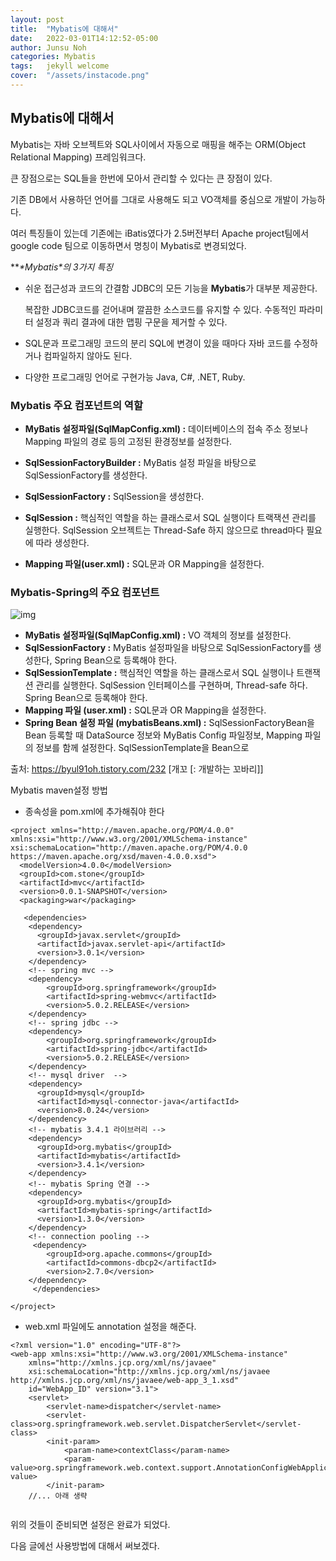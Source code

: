 ```yaml
---
layout: post
title:  "Mybatis에 대해서"
date:   2022-03-01T14:12:52-05:00
author: Junsu Noh
categories: Mybatis
tags:	jekyll welcome
cover:  "/assets/instacode.png" 
---
```


## Mybatis에 대해서



Mybatis는 자바 오브젝트와 SQL사이에서 자동으로 매핑을 해주는 ORM(Object Relational Mapping) 프레임워크다.

큰 장점으로는 SQL들을 한번에 모아서 관리할 수 있다는 큰 장점이 있다.

기존 DB에서 사용하던 언어를 그대로 사용해도 되고 VO객체를 중심으로 개발이 가능하다.

여러 특징들이 있는데 기존에는 iBatis였다가 2.5버전부터 Apache project팀에서 google code 팀으로 이동하면서 명칭이 Mybatis로 변경되었다.



***\*Mybatis\**의 3가지 특징**

- 쉬운 접근성과 코드의 간결함 JDBC의 모든 기능을 **Mybatis**가 대부분 제공한다. 

  복잡한 JDBC코드를 걷어내며 깔끔한 소스코드를 유지할 수 있다.
  수동적인 파라미터 설정과 쿼리 결과에 대한 맵핑 구문을 제거할 수 있다.

- SQL문과 프로그래밍 코드의 분리 SQL에 변경이 있을 때마다 자바 코드를 수정하거나 컴파일하지 않아도 된다.

- 다양한 프로그래밍 언어로 구현가능 Java, C#, .NET, Ruby.

  

### **Mybatis 주요 컴포넌트의 역할**

- **MyBatis 설정파일(SqlMapConfig.xml) :** 데이터베이스의 접속 주소 정보나 Mapping 파일의 경로 등의 고정된 환경정보를 설정한다.

- **SqlSessionFactoryBuilder :** MyBatis 설정 파일을 바탕으로 SqlSessionFactory를 생성한다.

- **SqlSessionFactory :** SqlSession을 생성한다.

- **SqlSession :** 핵심적인 역할을 하는 클래스로서 SQL 실행이다 트랙잭션 관리를 실행한다. SqlSession 오브젝트는 Thread-Safe 하지 않으므로 thread마다 필요에 따라 생성한다.

- **Mapping 파일(user.xml) :** SQL문과 OR Mapping을 설정한다.

  

### **Mybatis-Spring의 주요 컴포넌트**



![img](https://blog.kakaocdn.net/dn/BStQT/btq4DhJLJFp/Sb7XLWzSNXi9f938MtOLF0/img.png)



- **MyBatis 설정파일(SqlMapConfig.xml) :** VO 객체의 정보를 설정한다.
- **SqlSessionFactory :** MyBatis 설정파일을 바탕으로 SqlSessionFactory를 생성한다, Spring Bean으로 등록해야 한다.
- **SqlSessionTemplate :** 핵심적인 역할을 하는 클래스로서 SQL 실행이나 트랜잭션 관리를 실행한다. SqlSession 인터페이스를 구현하며, Thread-safe 하다. Spring Bean으로 등록해야 한다.
- **Mapping 파일 (user.xml) :** SQL문과 OR Mapping을 설정한다.
- **Spring Bean 설정 파일 (mybatisBeans.xml) :** SqlSessionFactoryBean을 Bean 등록할 때 DataSource 정보와 MyBatis Config 파일정보, Mapping 파일의 정보를 함께 설정한다. SqlSessionTemplate을 Bean으로



출처: https://byul91oh.tistory.com/232 [개꼬 [: 개발하는 꼬바리]]







Mybatis maven설정 방법 

- 종속성을 pom.xml에 추가해줘야 한다



```
<project xmlns="http://maven.apache.org/POM/4.0.0" xmlns:xsi="http://www.w3.org/2001/XMLSchema-instance" 
xsi:schemaLocation="http://maven.apache.org/POM/4.0.0 https://maven.apache.org/xsd/maven-4.0.0.xsd">
  <modelVersion>4.0.0</modelVersion>
  <groupId>com.stone</groupId>
  <artifactId>mvc</artifactId>
  <version>0.0.1-SNAPSHOT</version>
  <packaging>war</packaging>
  
   <dependencies>
    <dependency>
      <groupId>javax.servlet</groupId>
      <artifactId>javax.servlet-api</artifactId>      
      <version>3.0.1</version>
    </dependency>
    <!-- spring mvc -->
    <dependency> 
  		<groupId>org.springframework</groupId>
  		<artifactId>spring-webmvc</artifactId>
  		<version>5.0.2.RELEASE</version>  		
  	</dependency>
  	<!-- spring jdbc -->
  	<dependency> 
  		<groupId>org.springframework</groupId>
  		<artifactId>spring-jdbc</artifactId>
  		<version>5.0.2.RELEASE</version>  		
  	</dependency>
    <!-- mysql driver  -->
    <dependency>
      <groupId>mysql</groupId>
      <artifactId>mysql-connector-java</artifactId>
      <version>8.0.24</version>
    </dependency>
    <!-- mybatis 3.4.1 라이브러리 -->
  	<dependency>
      <groupId>org.mybatis</groupId>
      <artifactId>mybatis</artifactId>
      <version>3.4.1</version>
    </dependency>
    <!-- mybatis Spring 연결 -->
  	<dependency>
      <groupId>org.mybatis</groupId>
      <artifactId>mybatis-spring</artifactId>
      <version>1.3.0</version>
    </dependency>
    <!-- connection pooling -->
     <dependency>
	    <groupId>org.apache.commons</groupId>
	    <artifactId>commons-dbcp2</artifactId>
	    <version>2.7.0</version>
	</dependency>
	 </dependencies>
 
</project>
```



- web.xml 파일에도 annotation 설정을 해준다.



```
<?xml version="1.0" encoding="UTF-8"?>
<web-app xmlns:xsi="http://www.w3.org/2001/XMLSchema-instance"
	xmlns="http://xmlns.jcp.org/xml/ns/javaee"
	xsi:schemaLocation="http://xmlns.jcp.org/xml/ns/javaee http://xmlns.jcp.org/xml/ns/javaee/web-app_3_1.xsd"
	id="WebApp_ID" version="3.1">
	<servlet>
		<servlet-name>dispatcher</servlet-name>
		<servlet-class>org.springframework.web.servlet.DispatcherServlet</servlet-class>
		<init-param>
			<param-name>contextClass</param-name>
			<param-value>org.springframework.web.context.support.AnnotationConfigWebApplicationContext</param-value>
		</init-param>
	//... 아래 생략	
	
```



위의 것들이 준비되면 설정은 완료가 되었다. 

다음 글에선 사용방법에 대해서 써보겠다.

